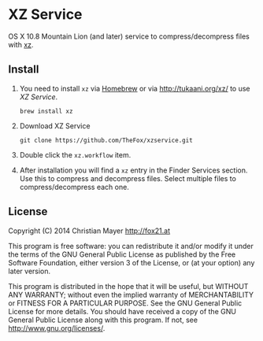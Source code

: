 # XZ Service
OS X 10.8 Mountain Lion (and later) service to compress/decompress files with [xz](http://tukaani.org/xz/).

## Install
1. You need to install `xz` via [Homebrew](http://brew.sh/) or via <http://tukaani.org/xz/> to use *XZ Service*.
	
	`brew install xz`

2. Download XZ Service
	
	`git clone https://github.com/TheFox/xzservice.git`

3. Double click the `xz.workflow` item.
4. After installation you will find a `xz` entry in the Finder Services section. Use this to compress and decompress files. Select multiple files to compress/decompress each one.

## License
Copyright (C) 2014 Christian Mayer <http://fox21.at>

This program is free software: you can redistribute it and/or modify it under the terms of the GNU General Public License as published by the Free Software Foundation, either version 3 of the License, or (at your option) any later version.

This program is distributed in the hope that it will be useful, but WITHOUT ANY WARRANTY; without even the implied warranty of MERCHANTABILITY or FITNESS FOR A PARTICULAR PURPOSE. See the GNU General Public License for more details. You should have received a copy of the GNU General Public License along with this program. If not, see <http://www.gnu.org/licenses/>.